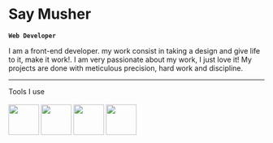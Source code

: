 # Say Musher

**`Web Developer`**

I am a front-end developer. my work consist in taking a design and give life to it, make it work!. I am very passionate about my work, I just love it! My projects are done with meticulous precision, hard work and discipline.

---

Tools I use </br>
</br>
<img width="60px" margin-right="25px" src="https://cdn.jsdelivr.net/gh/devicons/devicon/icons/html5/html5-plain.svg" />
<img width="60px" margin-right="25px" src="https://cdn.jsdelivr.net/gh/devicons/devicon/icons/css3/css3-plain.svg" />
<img width="60px" margin-right="25px" src="https://cdn.jsdelivr.net/gh/devicons/devicon/icons/javascript/javascript-plain.svg">
<img width="60px" margin-right="25px" src="https://cdn.jsdelivr.net/gh/devicons/devicon/icons/react/react-original.svg" />
                    
          


